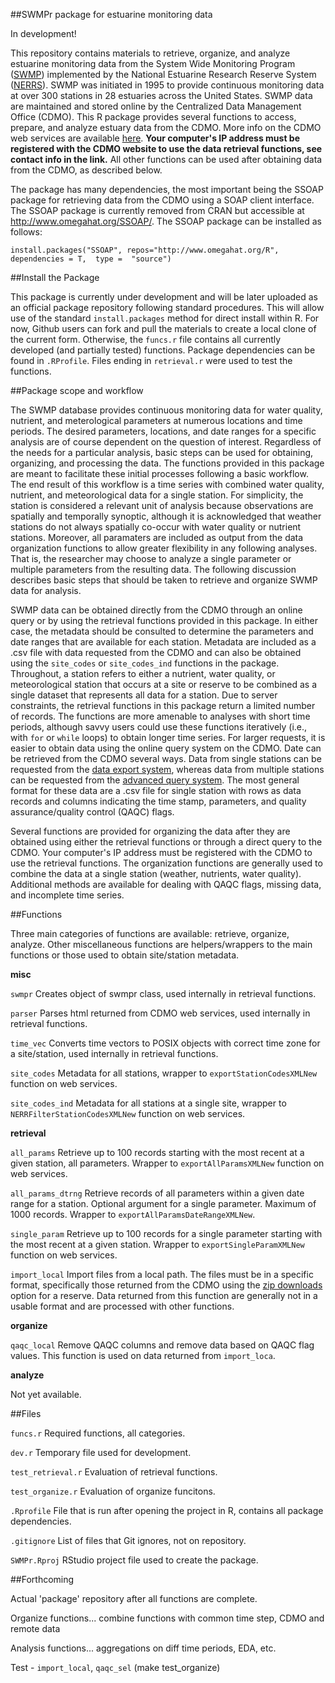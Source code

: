 ##SWMPr package for estuarine monitoring data

In development! 

This repository contains materials to retrieve, organize, and analyze estuarine monitoring data from the System Wide Monitoring Program (<a href="http://nerrs.noaa.gov/RCDefault.aspx?ID=18">SWMP</a>) implemented by the National Estuarine Research Reserve System (<a href="http://nerrs.noaa.gov/">NERRS</a>).  SWMP was initiated in 1995 to provide continuous monitoring data at over 300 stations in 28 estuaries across the United States.  SWMP data are maintained and stored online by the Centralized Data Management Office (CDMO). This R package provides several functions to access, prepare, and analyze estuary data from the CDMO.  More info on the CDMO web services are available <a href="http://cdmo.baruch.sc.edu/webservices.cfm">here</a>.  <b>Your computer's IP address must be registered with the CDMO website to use the data retrieval functions, see contact info in the link.</b>  All other functions can be used after obtaining data from the CDMO, as described below. 

The package has many dependencies, the most important being the SSOAP package for retrieving data from the CDMO using a SOAP client interface.  The SSOAP package is currently removed from CRAN but accessible at <a href="http://www.omegahat.org/SSOAP/">http://www.omegahat.org/SSOAP/</a>.  The SSOAP package can be installed as follows:

```{r}
install.packages("SSOAP", repos="http://www.omegahat.org/R", dependencies = T,  type =  "source")
```

##Install the Package

This package is currently under development and will be later uploaded as an official package repository following standard procedures.  This will allow use of the standard `install.packages` method for direct install within R.  For now, Github users can fork and pull the materials to create a local clone of the current form.  Otherwise, the `funcs.r` file contains all currently developed (and partially tested) functions.  Package dependencies can be found in `.RProfile`.  Files ending in `retrieval.r` were used to test the functions.   

##Package scope and workflow

The SWMP database provides continuous monitoring data for water quality, nutrient, and meterological parameters at numerous locations and time periods. The desired parameters, locations, and date ranges for a specific analysis are of course dependent on the question of interest.  Regardless of the needs for a particular analysis, basic steps can be used for obtaining, organizing, and processing the data.  The functions provided in this package are meant to facilitate these initial processes following a basic workflow.  The end result of this workflow is a time series with combined water quality, nutrient, and meteorological data for a single station. For simplicity, the station is considered a relevant unit of analysis because observations are spatially and temporally synoptic, although it is acknowledged that weather stations do not always spatially co-occur with water quality or nutrient stations. Moreover, all paramaters are included as output from the data organization functions to allow greater flexibility in any following analyses.  That is, the researcher may choose to analyze a single parameter or multiple parameters from the resulting data.  The following discussion describes basic steps that should be taken to retrieve and organize SWMP data for analysis.

SWMP data can be obtained directly from the CDMO through an online query or by using the retrieval functions provided in this package.  In either case, the metadata should be consulted to determine the parameters and date ranges that are available for each station.  Metadata are included as a .csv file with data requested from the CDMO and can also be obtained using the `site_codes` or `site_codes_ind` functions in the package.  Throughout, a station refers to either a nutrient, water quality, or meteorological station that occurs at a site or reserve to be combined as a single dataset that represents all data for a station.  Due to server constraints, the retrieval functions in this package return a limited number of records.  The functions are more amenable to analyses with short time periods, although savvy users could use these functions iteratively (i.e., with `for` or `while` loops) to obtain longer time series.  For larger requests, it is easier to obtain data using the online query system on the CDMO.  Date can be retrieved from the CDMO several ways.  Data from single stations can be requested from the <a href="http://cdmo.baruch.sc.edu/get/export.cfm">data export system</a>, whereas data from multiple stations can be requested from the <a href="http://cdmo.baruch.sc.edu/aqs/">advanced query system</a>.  The most general format for these  data are a .csv file for single station with rows as data records and columns indicating the time stamp, parameters, and quality assurance/quality control (QAQC) flags.  

Several functions are provided for organizing the data after they are obtained using either the retrieval functions or through a direct query to the CDMO.  Your computer's IP address must be registered with the CDMO to use the retrieval functions.  The organization functions are generally used to combine the data at a single station (weather, nutrients, water quality).  Additional methods are available for dealing with QAQC flags, missing data, and incomplete time series. 

##Functions

Three main categories of functions are available: retrieve, organize, analyze.  Other miscellaneous functions are helpers/wrappers to the main functions or those used to obtain site/station metadata.

<b>misc</b>

`swmpr` Creates object of swmpr class, used internally in retrieval functions.

`parser` Parses html returned from CDMO web services, used internally in retrieval functions.

`time_vec` Converts time vectors to POSIX objects with correct time zone for a site/station, used internally in retrieval functions.

`site_codes` Metadata for all stations, wrapper to `exportStationCodesXMLNew` function on web services.

`site_codes_ind` Metadata for all stations at a single site, wrapper  to `NERRFilterStationCodesXMLNew` function on web services.

<b>retrieval</b>

`all_params` Retrieve up to 100 records starting with the most recent at a given station, all parameters.  Wrapper to `exportAllParamsXMLNew` function on web services. 

`all_params_dtrng` Retrieve records of all parameters within a given date range for a station.  Optional argument for a single parameter.  Maximum of 1000 records. Wrapper to `exportAllParamsDateRangeXMLNew`.

`single_param` Retrieve up to 100 records for a single parameter starting with the most recent at a given station.  Wrapper to `exportSingleParamXMLNew` function on web services. 

`import_local` Import files from a local path.  The files must be in a specific format, specifically those returned from the CDMO using the <a href="http://cdmo.baruch.sc.edu/aqs/zips.cfm">zip downloads</a> option for a reserve.  Data returned from this function are generally not in a usable format and are processed with other functions.

<b>organize</b>

`qaqc_local` Remove QAQC columns and remove data based on QAQC flag values.  This function is used on data returned from `import_loca`.  

<b>analyze</b>

Not yet available.

##Files

`funcs.r` Required functions, all categories.

`dev.r` Temporary file used for development.

`test_retrieval.r` Evaluation of retrieval functions.

`test_organize.r` Evaluation of organize funcitons.

`.Rprofile` File that is run after opening the project in R, contains all package dependencies.

`.gitignore` List of files that Git ignores, not on repository.

`SWMPr.Rproj` RStudio project file used to create the package.

##Forthcoming

Actual 'package' repository after all functions are complete.

Organize functions... combine functions with common time step, CDMO and remote data

Analysis functions... aggregations on diff time periods, EDA, etc.

Test - `import_local`, `qaqc_sel` (make test_organize)
